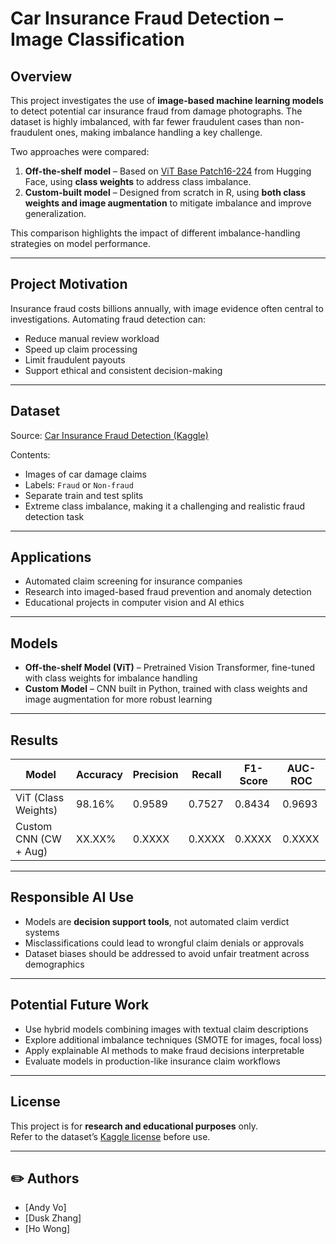# Car Insurance Fraud Detection – Image Classification

## Overview
This project investigates the use of **image-based machine learning models** to detect potential car insurance fraud from damage photographs. The dataset is highly imbalanced, with far fewer fraudulent cases than non-fraudulent ones, making imbalance handling a key challenge.

Two approaches were compared:
1. **Off-the-shelf model** – Based on [ViT Base Patch16-224](https://huggingface.co/google/vit-base-patch16-224) from Hugging Face, using **class weights** to address class imbalance.
2. **Custom-built model** – Designed from scratch in R, using **both class weights and image augmentation** to mitigate imbalance and improve generalization.

This comparison highlights the impact of different imbalance-handling strategies on model performance.

---

## Project Motivation
Insurance fraud costs billions annually, with image evidence often central to investigations. Automating fraud detection can:
- Reduce manual review workload
- Speed up claim processing
- Limit fraudulent payouts
- Support ethical and consistent decision-making

---

## Dataset
Source: [Car Insurance Fraud Detection (Kaggle)](https://www.kaggle.com/datasets/pacificrm/car-insurance-fraud-detection)  

Contents:
- Images of car damage claims
- Labels: `Fraud` or `Non-fraud`
- Separate train and test splits
- Extreme class imbalance, making it a challenging and realistic fraud detection task

---

## Applications
- Automated claim screening for insurance companies
- Research into imaged-based fraud prevention and anomaly detection
- Educational projects in computer vision and AI ethics

---

## Models
- **Off-the-shelf Model (ViT)** – Pretrained Vision Transformer, fine-tuned with class weights for imbalance handling
- **Custom Model** – CNN built in Python, trained with class weights and image augmentation for more robust learning

---

## Results
| Model                  | Accuracy | Precision | Recall | F1-Score | AUC-ROC |
|------------------------|----------|-----------|--------|----------|---------|
| ViT (Class Weights)    | 98.16%   | 0.9589    | 0.7527 | 0.8434   | 0.9693  |
| Custom CNN (CW + Aug)  | XX.XX%   | 0.XXXX    | 0.XXXX | 0.XXXX   | 0.XXXX  |

---

## Responsible AI Use
- Models are **decision support tools**, not automated claim verdict systems
- Misclassifications could lead to wrongful claim denials or approvals
- Dataset biases should be addressed to avoid unfair treatment across demographics

---

## Potential Future Work
- Use hybrid models combining images with textual claim descriptions
- Explore additional imbalance techniques (SMOTE for images, focal loss)
- Apply explainable AI methods to make fraud decisions interpretable
- Evaluate models in production-like insurance claim workflows

---

## License
This project is for **research and educational purposes** only.  
Refer to the dataset’s [Kaggle license](https://www.kaggle.com/datasets/pacificrm/car-insurance-fraud-detection) before use.

---

## ✏️ Authors
- [Andy Vo]
- [Dusk Zhang]
- [Ho Wong]
